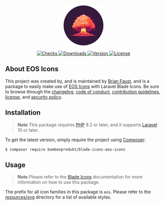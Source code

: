 <p align="center">
    <a href="https://bombenprodukt.com" target="_blank">
        <img src="https://raw.githubusercontent.com/BombenProdukt/assets/main/logo-text.svg" width="128" alt="BombenProdukt Logo" />
    </a>
</p>

<p align="center">
    <a href="https://github.com/faustbrian/blade-icons-eos-icons/actions">
        <img src="https://badge.sh/github/check-runs/BombenProdukt/blade-icons-eos-icons" alt="Checks" />
    </a>
    <a href="https://packagist.org/packages/bombenprodukt/blade-icons-eos-icons">
        <img src="https://badge.sh/packagist/downloads/BombenProdukt/blade-icons-eos-icons" alt="Downloads" />
    </a>
    <a href="https://packagist.org/packages/bombenprodukt/blade-icons-eos-icons">
        <img src="https://badge.sh/packagist/version/BombenProdukt/blade-icons-eos-icons" alt="Version" />
    </a>
    <a href="https://packagist.org/packages/bombenprodukt/blade-icons-eos-icons">
        <img src="https://badge.sh/packagist/license/BombenProdukt/blade-icons-eos-icons" alt="License" />
    </a>
</p>

## About EOS Icons

This project was created by, and is maintained by [Brian Faust](https://github.com/faustbrian), and is a package to easily make use of [EOS Icons](https://gitlab.com/SUSE-UIUX/eos-icons) with Laravel Blade Icons. Be sure to browse through the [changelog](CHANGELOG.md), [code of conduct](.github/CODE_OF_CONDUCT.md), [contribution guidelines](.github/CONTRIBUTING.md), [license](LICENSE), and [security policy](.github/SECURITY.md).

## Installation

> **Note**
> This package requires [PHP](https://www.php.net/) 8.2 or later, and it supports [Laravel](https://laravel.com/) 10 or later.

To get the latest version, simply require the project using [Composer](https://getcomposer.org/):

```bash
$ composer require bombenprodukt/blade-icons-eos-icons
```

## Usage

> **Note**
> Please refer to the [Blade Icons](https://github.com/faustbrian/blade-icons) documentation for more information on how to use this package.

The prefix for all icon families in this package is `eos`. Please refer to the [resources/svg](/resources/svg) directory for a list of available styles.
